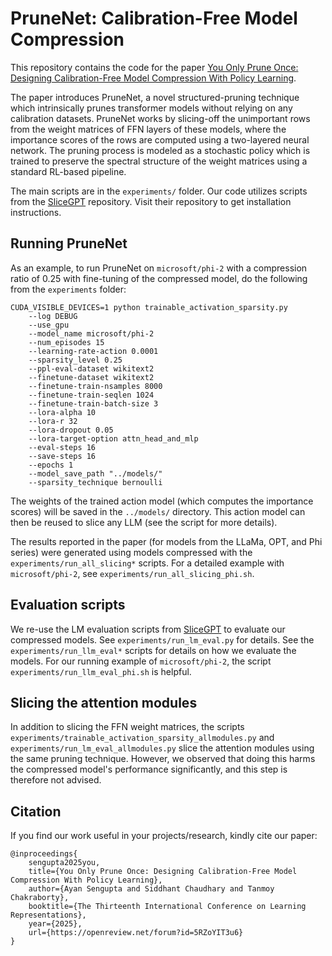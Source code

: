 # PruneNet: Calibration-Free Model Compression

This repository contains the code for the paper
[You Only Prune Once: Designing Calibration-Free Model Compression With Policy Learning](https://arxiv.org/abs/2501.15296).

The paper introduces PruneNet, a novel structured-pruning technique
which intrinsically prunes transformer models without relying on any calibration
datasets. PruneNet works by slicing-off the unimportant rows from the
weight matrices of FFN layers of these models, where the importance scores of
the rows are computed using a two-layered neural network. The pruning process is
modeled as a stochastic policy which is trained to preserve the spectral
structure of the weight matrices using a standard RL-based pipeline.

The main scripts are in the `experiments/` folder. Our code utilizes scripts
from the [SliceGPT](https://github.com/microsoft/TransformerCompression)
repository. Visit their repository to get installation instructions.

## Running PruneNet

As an example, to run PruneNet on `microsoft/phi-2` with a
compression ratio of $0.25$ with fine-tuning of the compressed model, do the
following from the `experiments` folder:

    CUDA_VISIBLE_DEVICES=1 python trainable_activation_sparsity.py
        --log DEBUG                                
        --use_gpu                                  
        --model_name microsoft/phi-2               
        --num_episodes 15                          
        --learning-rate-action 0.0001              
        --sparsity_level 0.25                      
        --ppl-eval-dataset wikitext2               
        --finetune-dataset wikitext2               
        --finetune-train-nsamples 8000             
        --finetune-train-seqlen 1024               
        --finetune-train-batch-size 3              
        --lora-alpha 10                            
        --lora-r 32                                
        --lora-dropout 0.05                        
        --lora-target-option attn_head_and_mlp     
        --eval-steps 16                            
        --save-steps 16                            
        --epochs 1                                 
        --model_save_path "../models/"             
        --sparsity_technique bernoulli

The weights of the trained action model (which computes the importance scores)
will be saved in the `../models/` directory. This action model can then be
reused to slice any LLM (see the script for more details).

The results reported in the paper (for models from the LLaMa, OPT, and Phi
series) were generated using models compressed with the
`experiments/run_all_slicing*` scripts. For a detailed example with
`microsoft/phi-2`, see `experiments/run_all_slicing_phi.sh`.

## Evaluation scripts

We re-use the LM evaluation scripts from
[SliceGPT](https://github.com/microsoft/TransformerCompression) to evaluate our
compressed models. See `experiments/run_lm_eval.py` for details. See the
`experiments/run_llm_eval*` scripts for details on how we evaluate the models.
For our running example of `microsoft/phi-2`, the script
`experiments/run_llm_eval_phi.sh` is helpful.

## Slicing the attention modules

In addition to slicing the FFN weight matrices, the scripts
`experiments/trainable_activation_sparsity_allmodules.py` and
`experiments/run_lm_eval_allmodules.py` slice the attention modules using the
same pruning technique. However, we observed that doing this harms the
compressed model's performance significantly, and this step is therefore not
advised.

## Citation

If you find our work useful in your projects/research, kindly cite our paper:

    @inproceedings{
        sengupta2025you,
        title={You Only Prune Once: Designing Calibration-Free Model Compression With Policy Learning},
        author={Ayan Sengupta and Siddhant Chaudhary and Tanmoy Chakraborty},
        booktitle={The Thirteenth International Conference on Learning Representations},
        year={2025},
        url={https://openreview.net/forum?id=5RZoYIT3u6}
    } 
